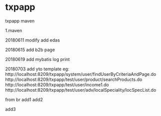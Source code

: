 # txpapp
txpapp maven

1.maven

20180611 modify
add edas

20180615
add b2b page

20180619
add mybatis log print

20180703
add yto template
eg:
http://localhost:8209/txpapp/system/user/findUserByCriteriaAndPage.do
http://localhost:8209/txpapp/test/user/product/searchProducts.do
http://localhost:8209/txpapp/test/user/income1.do
http://localhost:8209/txpapp/test/user/adv/localSpeciality/locSpecList.do


from br
add1
add2

add3

